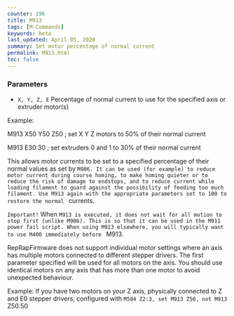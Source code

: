 ```yaml
---
counter: 196
title: M913
tags: [M-Commands] 
keywords: beta 
last_updated: April 05, 2020 
summary: Set motor percentage of normal current 
permalink: M913.html
toc: false 
---
```



### Parameters

* `X, Y, Z, E` Percentage of normal current to use for the specified axis or extruder motor(s)

Example:

M913 X50 Y50 Z50 ; set X Y Z motors to 50% of their normal current

M913 E30:30 ; set extruders 0 and 1 to 30% of their normal current

This allows motor currents to be set to a specified percentage of their normal values as set by ` M906. It can be used (for example) to reduce motor current during course homing, to make homing quieter or to reduce the risk of damage to endstops, and to reduce current while loading filament to guard against the possibility of feeding too much filament. Use M913 again with the appropriate parameters set to 100 to restore the normal  ` currents.

`Important!` When ` M913 is executed, it does not wait for all motion to stop first (unlike M906). This is so that it can be used in the M911 power fail script. When using M913 elsewhere, you will typically want to use M400 immediately before  ` M913.

RepRapFirmware does not support individual motor settings where an axis has multiple motors connected to different stepper drivers. The first parameter specified will be used for all motors on the axis. You should use identical motors on any axis that has more than one motor to avoid unexpected behaviour.

Example: If you have two motors on your Z axis, physically connected to Z and E0 stepper drivers, configured with ` M584 Z2:3, set M913 Z50, not M913  ` Z50:50

